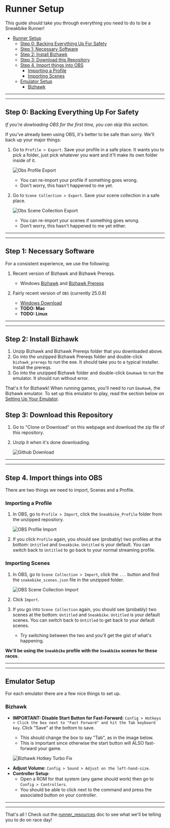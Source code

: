 # Runner Setup

This guide should take you through everything you need to do to be a Sneakbike Runner!

- [Runner Setup](#runner-setup)
  - [Step 0: Backing Everything Up For Safety](#step-0--backing-everything-up-for-safety)
  - [Step 1: Necessary Software](#step-1--necessary-software)
  - [Step 2: Install Bizhawk](#step-2--install-bizhawk)
  - [Step 3: Download this Repository](#step-3--download-this-repository)
  - [Step 4. Import things into OBS](#step-4-import-things-into-obs)
    - [Importing a Profile](#importing-a-profile)
    - [Importing Scenes](#importing-scenes)
  - [Emulator Setup](#emulator-setup)
    - [Bizhawk](#bizhawk)

---

---

## Step 0: Backing Everything Up For Safety

_If you're dowloading OBS for the first time, you can skip this section._

If you've already been using OBS, it's better to be safe than sorry. We'll back up your major things:

1. Go to `Profile > Export`. Save your profile in a safe place. It wants you to pick a folder, just pick whatever you want and it'll make its own folder inside of it.

   ![Obs Profile Export](../static/images/obs_export_profile.PNG)

   - You can re-import your profile if something goes wrong.
   - Don't worry, this hasn't happened to me yet.

2. Go to `Scene Collection > Export`. Save your scene collection in a safe place.

   ![Obs Scene Collection Export](../static/images/obs_export_scene_collection.PNG)

   - You can re-import your scenes if something goes wrong.
   - Don't worry, this hasn't happened to me yet either.

---

---

## Step 1: Necessary Software

For a consistent experience, we use the following:

<!-- 1. A recent version of `Retroarch` (currently v1.8.8)

   - [Windows Download](http://buildbot.libretro.com/stable/1.8.8/windows/x86_64/RetroArch-x64-setup.exe)
   - **TODO: Mac**
   - **TODO: Linux**

2. The following `Retroarch cores` by opening Retroarch and clicking `Load Core > Download Core` and picking the following:

   - Nintendo - Game Boy / Color (Gambatte)
   - Nintendo - Game Boy Advance (mGBA)
   - Nintendo - NES / Famicom (Mesen)
   - Nintendo - SNES / SFC (Snes9x)
   - Sega MS/GG/MD/CD (Genesis Plus GX) -->

1. Recent version of Bizhawk and Bizhawk Prereqs.

   - Windows [Bizhawk](https://github.com/TASVideos/BizHawk/releases/download/2.4.2/BizHawk-2.4.2.zip) and [Bizhawk Prereqs](https://github.com/TASVideos/BizHawk-Prereqs/releases/download/2.4.8_1/bizhawk_prereqs_v2.4.8_1.zip)

2. Fairly recent version of `OBS` (currently 25.0.8)
   - [Windows Download](https://cdn-fastly.obsproject.com/downloads/OBS-Studio-25.0.8-Full-Installer-x64.exe)
   - **TODO: Mac**
   - **TODO: Linux**

---

---

## Step 2: Install Bizhawk

1. Unzip Bizhawk and Bizhawk Prereqs folder that you downloaded above.
2. Go into the unzipped Bizhawk Prereqs folder and double-click `bizhawk_prereqs` to run the exe. It should take you to a typical installer. Install the prereqs.
3. Go into the unzipped Bizhawk folder and double-click `EmuHawk` to run the emulator. It should run without error.

That's it for Bizhawk! When running games, you'll need to run `EmuHawk`, the Bizhawk emulator. To set up this emulator to play, read the section below on [Setting Up Your Emulator](#bizhawk).

## Step 3: Download this Repository

1. Go to "Clone or Download" on this webpage and download the zip file of this repository.
2. Unzip it when it's done downloading.

   ![Github Download](../static/images/github_clone.PNG)

---

---

## Step 4. Import things into OBS

There are two things we need to import, Scenes and a Profile.

### Importing a Profile

1. In OBS, go to `Profile > Import`, click the `Sneakbike_Profile` folder from the unzipped repository.

   ![OBS Profile Import](../static/images/obs_import_profile.PNG)

2. If you click `Profile` again, you should see (probably) two profiles at the bottom: `Untitled` and `Sneakbike`. `Untitled` is your default. You can switch back to `Untitled` to go back to your normal streaming profile.

### Importing Scenes

1. In OBS, go to `Scene Collection > Import`, click the `...` button and find the `snakebike_scenes.json` file in the unzipped folder.

   ![OBS Scene Collection Import](../static/images/obs_import_scene_collection.PNG)

2. Click `Import`.
3. If you go into `Scene Collection` again, you should see (probably) two scenes at the bottom: `Untitled` and `Sneakbike`. `Untitled` is your default scenes. You can switch back to `Untitled` to get back to your default scenes.
   - Try switching between the two and you'll get the gist of what's happening.

**We'll be using the `Sneakbike` profile with the `Sneakbike` scenes for these races.**

---

---

## Emulator Setup

For each emulator there are a few nice things to set up.

### Bizhawk

- **IMPORTANT: Disable Start Button for Fast-Forward**: `Config > Hotkeys > Click the box next to "Fast Forward" and hit the Tab keyboard key`. Click "Save" at the bottom to save.

  - This should change the box to say "Tab", as in the image below.
  - This is important since otherwise the start button will ALSO fast-forward your game.

  ![Bizhawk Hotkey Turbo Fix](../static/images/bizhawk_hotkeys_turbo.PNG)

* **Adjust Volume**: `Config > Sound > Adjust on the left-hand-size`.
* **Controller Setup**:
  - Open a ROM for that system (any game should work) then go to `Config > Controllers`.
  - You should be able to click next to the command and press the associated button on your controller.

---

---

That's all ! Check out the [runner_resources](./runner_resources.md) doc to see what we'll be telling you to do on race day!
